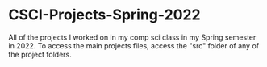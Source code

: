# CSCI-Projects-Spring-2022
All of the projects I worked on in my comp sci class in my Spring semester in 2022. To access the main projects files, access the "src" folder of any of the project folders.
